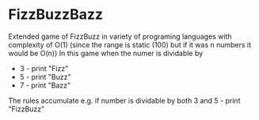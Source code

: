 # FizzBuzzBazz
Extended game of FizzBuzz in variety of programing languages with complexity of O(1)
(since the range is static (100) but if it was n numbers it would be O(n))
In this game when the numer is dividable by
* 3 - print "Fizz"
* 5 - print "Buzz"
* 7 - print "Bazz"

The rules accumulate e.g.
if number is dividable by both 3 and 5 - print "FizzBuzz" 
